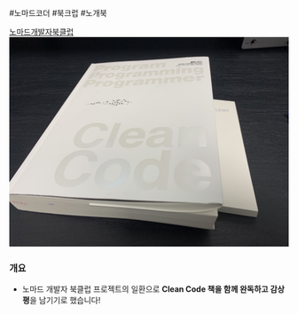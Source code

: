 #노마드코더 #북크럽 #노개북

[노마드개발자북클럽](https://nomadcoders.oopy.io/)
![img](./IMG_2058.jpeg)


### 개요
- 노마드 개발자 북클럽 프로젝트의 일환으로 **Clean Code 책을 함께 완독하고 감상평**을 남기기로 했습니다!
